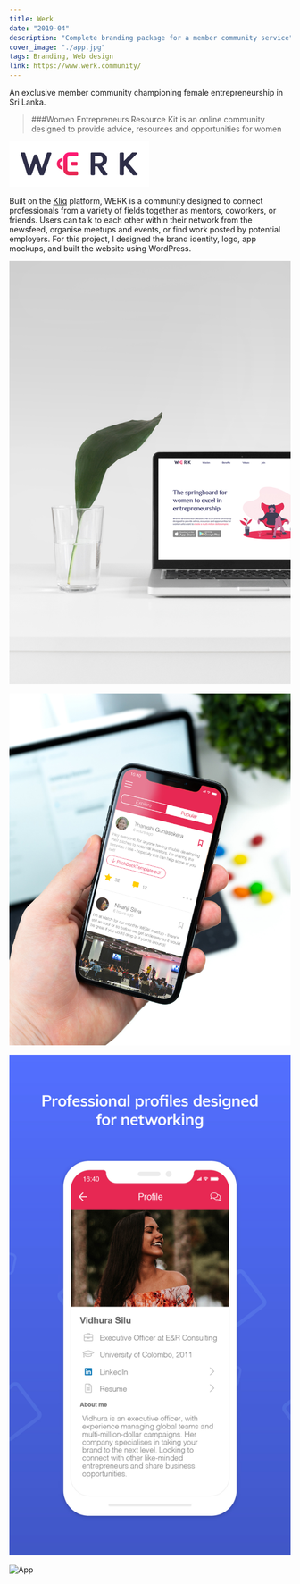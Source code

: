 ```yaml
---
title: Werk
date: "2019-04"
description: "Complete branding package for a member community service"
cover_image: "./app.jpg"
tags: Branding, Web design
link: https://www.werk.community/
---
```


An exclusive member community championing female entrepreneurship in Sri Lanka.
> ###Women Entrepreneurs Resource Kit is an online community designed to provide advice, resources and opportunities for women

![Logo](./logo.jpg)

Built on the [Kliq](https://www.kliq.app) platform, WERK is a community designed to connect professionals from a variety of fields together as mentors, coworkers, or friends. Users can talk to each other within their network from the newsfeed, organise meetups and events, or find work posted by potential employers. For this project, I designed the brand identity, logo, app mockups, and built the website using WordPress.

![Website](./website.jpg)

![App Newsfeed](./feed.jpg)

![App Store Screen](./store.jpg)

![App](./app.jpg)
